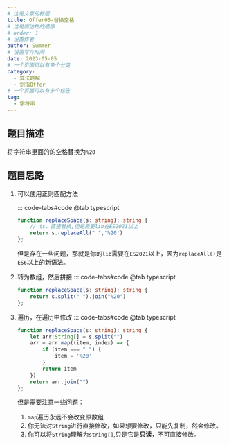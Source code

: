```yaml
---
# 这是文章的标题
title: Offer05-替换空格
# 这是侧边栏的顺序
# order: 1
# 设置作者
author: Summer
# 设置写作时间
date: 2023-05-05
# 一个页面可以有多个分类
category:
  - 算法题解
  - 剑指Offer
# 一个页面可以有多个标签
tag:
  - 字符串
---
```


## 题目描述

将字符串里面的的空格替换为`%20`

## 题目思路

1. 可以使用正则匹配方法

    ::: code-tabs#code
    @tab typescript

    ```typescript
    function replaceSpace(s: string): string {
        // ts，直接替换,但是需要lib在ES2021以上
        return s.replaceAll(" ",'%20')
    };
    ```

   但是存在一些问题，那就是你的`lib`需要在`ES2021`以上，因为`replaceAll()`是`ES6`以上的新语法。

2. 转为数组，然后拼接
    ::: code-tabs#code
    @tab typescript
   ```typescript
   function replaceSpace(s: string): string {
       return s.split(" ").join("%20")
   };
   ```

3. 遍历，在遍历中修改
    ::: code-tabs#code
    @tab typescript
   ```typescript
   function replaceSpace(s: string): string {
       let arr:String[] = s.split("")
       arr = arr.map((item, index) => {
           if (item === " ") {
               item = '%20'
           }
           return item
       })
       return arr.join("")
   };
   ```

   但是需要注意一些问题：

   1. `map`遍历永远不会改变原数组
   2. 你无法对`String`进行直接修改，如果想要修改，只能先复制，然会修改。
   3. 你可以将`String`理解为`string[]`,只是它是**只读**，不可直接修改。